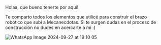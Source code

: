 Holaa, que bueno tenerte por aquí!

Te comparto todos los elementos que utilicé para construir el brazo robótico que subí a Mecanecdotas. 
Si te surgen dudas en el proceso de construcción no dudes en acercarte a mí :)

![WhatsApp Image 2024-09-27 at 19 10 05](https://github.com/user-attachments/assets/e997c38b-33a5-4deb-b7d7-2e00a1a12314)

